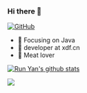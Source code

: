 ### Hi there 👋
[![GitHub](https://img.shields.io/badge/dynamic/json?logo=github&label=GitHub&labelColor=495867&color=495867&query=%24.data.totalSubs&url=https%3A%2F%2Fapi.spencerwoo.com%2Fsubstats%2F%3Fsource%3Dgithub%26queryKey%3Dhayschan&style=flat-square)](https://github.com/runyan)

- :orange_book: Focusing on Java
- :hammer: developer at xdf.cn
- :meat_on_bone: Meat lover

[![Run Yan's github stats](https://github-readme-stats.vercel.app/api?username=runyan)](https://github.com/anuraghazra/github-readme-stats)


[![](https://github-readme-stats.vercel.app/api/top-langs/?username=runyan&layout=compact)](https://github.com/runyan)

<!--
**runyan/runyan** is a ✨ _special_ ✨ repository because its `README.md` (this file) appears on your GitHub profile.

Here are some ideas to get you started:

- 🔭 I’m currently working on ...
- 🌱 I’m currently learning ...
- 👯 I’m looking to collaborate on ...
- 🤔 I’m looking for help with ...
- 💬 Ask me about ...
- 📫 How to reach me: ...
- 😄 Pronouns: ...
- ⚡ Fun fact: ...
-->
